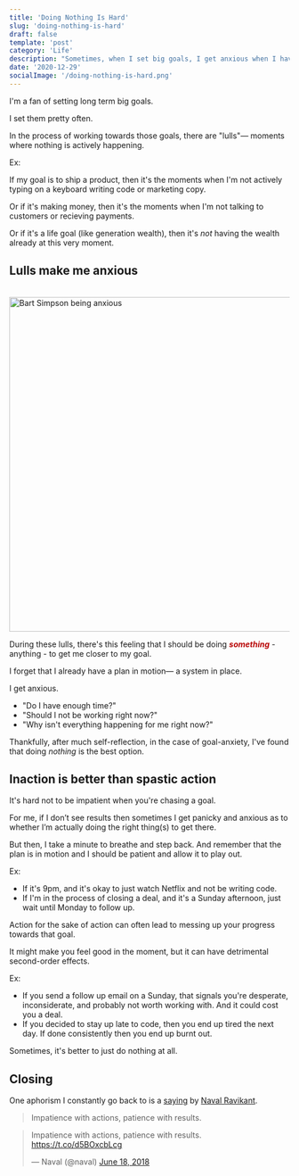 ```yaml
---
title: 'Doing Nothing Is Hard'
slug: 'doing-nothing-is-hard'
draft: false
template: 'post'
category: 'Life'
description: "Sometimes, when I set big goals, I get anxious when I haven't completed them yet. But I've learned that I have to be patience and wait and just stick with the plan. Action for the sake of action is usually not a good idea."
date: '2020-12-29'
socialImage: '/doing-nothing-is-hard.png'
---
```


I'm a fan of setting long term big goals.

I set them pretty often.

In the process of working towards those goals, there are "lulls"— moments where nothing is actively happening.

Ex:

If my goal is to ship a product, then it's the moments when I'm not actively typing on a keyboard writing code or marketing copy.

Or if it's making money, then it's the moments when I'm not talking to customers or recieving payments.

Or if it's a life goal (like generation wealth), then it's _not_ having the wealth already at this very moment.

## Lulls make me anxious

<br />
<img src="https://media.giphy.com/media/fu2NNkJVuULPBWexiJ/giphy.gif" alt="Bart Simpson being anxious" border="0" width="600">

<br />

During these lulls, there's this feeling that I should be doing <span style="color:#B80505">**_something_**</span> - anything - to get me closer to my goal.

I forget that I already have a plan in motion— a system in place.

I get anxious.

- "Do I have enough time?"
- "Should I not be working right now?"
- "Why isn't everything happening for me right now?"

Thankfully, after much self-reflection, in the case of goal-anxiety, I've found that doing _nothing_ is the best option.

## Inaction is better than spastic action

It's hard not to be impatient when you're chasing a goal.

For me, if I don’t see results then sometimes I get panicky and anxious as to whether I’m actually doing the right thing(s) to get there.

But then, I take a minute to breathe and step back. And remember that the plan is in motion and I should be patient and allow it to play out.

Ex:

- If it's 9pm, and it's okay to just watch Netflix and not be writing code.
- If I'm in the process of closing a deal, and it's a Sunday afternoon, just wait until Monday to follow up.

Action for the sake of action can often lead to messing up your progress towards that goal.

It might make you feel good in the moment, but it can have detrimental second-order effects.

Ex:

- If you send a follow up email on a Sunday, that signals you're desperate, inconsiderate, and probably not worth working with. And it could cost you a deal.
- If you decided to stay up late to code, then you end up tired the next day. If done consistently then you end up burnt out.

Sometimes, it's better to just do nothing at all.

## Closing

One aphorism I constantly go back to is a [saying](https://twitter.com/naval/status/1008533213919133697?s=20) by [Naval Ravikant](https://twitter.com/naval).

<blockquote>Impatience with actions, patience with results.</blockquote>

<blockquote class="twitter-tweet"><p lang="en" dir="ltr">Impatience with actions, patience with results. <a href="https://t.co/d5BOxcbLcg">https://t.co/d5BOxcbLcg</a></p>&mdash; Naval (@naval) <a href="https://twitter.com/naval/status/1008533213919133697?ref_src=twsrc%5Etfw">June 18, 2018</a></blockquote> <script async src="https://platform.twitter.com/widgets.js" charset="utf-8"></script>

